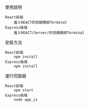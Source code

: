 使用說明
    
    React前端     
        進入REACT的目錄開啟Terminal
    Express後端
        進入REACT/Server/的目錄開啟Terminal
安裝方法

    React前端
        npm install
    Express後端
        npm install
        
運行伺服器

    React前端
        npm start
    Express後端
        node app.js
